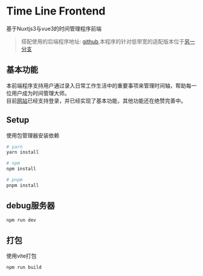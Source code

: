 # Time Line Frontend

基于Nuxtjs3与vue3的时间管理程序前端
> 搭配使用的后端程序地址: [github](https://github.com/yishiyu/TimelineServer),本程序的针对低带宽的适配版本位于[另一分支](https://github.com/zjulzy/TimeLineFrontend/)

## 基本功能
本前端程序支持用户通过录入日常工作生活中的重要事项来管理时间轴，帮助每一位用户成为时间管理大师。  
目前[网站](http://time.lenmain.cn/)已经支持登录，并已经实现了基本功能，其他功能还在绝赞完善中。  

## Setup

使用包管理器安装依赖

```bash
# yarn
yarn install

# npm
npm install

# pnpm
pnpm install
```

## debug服务器


```bash
npm run dev
```

## 打包

使用vite打包

```bash
npm run build
```


